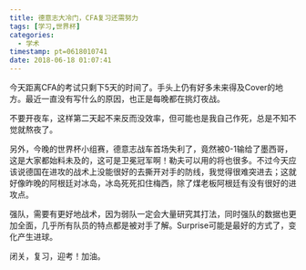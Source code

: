 ```yaml
---
title: 德意志大冷门，CFA复习还需努力
tags: [学习,世界杯]
categories:
  - 学术
timestamp: pt=0618010741
date: 2018-06-18 01:07:41
---
```

今天距离CFA的考试只剩下5天的时间了。手头上仍有好多未来得及Cover的地方。最近一直没有写什么的原因，也正是每晚都在挑灯夜战。<!--more-->

不要开夜车，这样第二天起不来反而没效率，但可能也是我自己作死，总是不知不觉就熬夜了。

另外，今晚的世界杯小组赛，德意志战车首场失利了，竟然被0-1输给了墨西哥，这是大家都始料未及的，这可是卫冕冠军啊！勒夫可以用的将也很多。不过今天应该说德国在进攻的战术上没能很好的去撕开对手的防线，我觉得很难突进去；这就好像昨晚的阿根廷对冰岛，冰岛死死扣住梅西，除了煤老板阿根廷有没有很好的进攻点。

强队，需要有更好地战术，因为弱队一定会大量研究其打法，同时强队的数据也更加全面，几乎所有队员的特点都是被对手了解。Surprise可能是最好的方式了，变化产生进球。

闭关，复习，迎考！加油。
